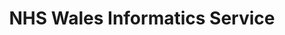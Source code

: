 ---
title: "NHS Wales Informatics Service"
link: http://www.wales.nhs.uk/nwis/home
logo: "nwis.png"    # Sponsor Logo stored in `/assets/images/sponsors/<logo>`

# Events sponsored denoted by `<hackday>` and sponsorship amount/resource
events:
  06-cardiff: "£1500"
  09-cardiff: "£2000"
  19-cardiff: ""
---